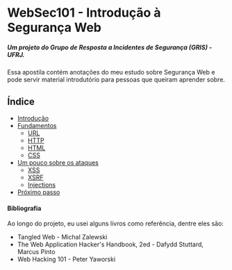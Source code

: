 # WebSec101 - Introdução à Segurança Web

##### Um projeto do Grupo de Resposta a Incidentes de Segurança (GRIS) - UFRJ.



Essa apostila contém anotações do meu estudo sobre Segurança Web e pode servir material introdutório para pessoas que queiram aprender sobre.

## Índice ##

- [Introdução](./0.0-intro.md)
- [Fundamentos](./1.1-fundamentos.md)
  - [URL](./1.2-url.md)
  - [HTTP](./1.3-http.md)
  - [HTML](./1.4-html.md)
  - [CSS](./1.5-css.md)
- [Um pouco sobre os ataques](2.1-ataques)
  - [XSS](./2.2-xss.md)
  - [XSRF](./2.3-xsrf.md)
  - [Injections](./2.4-injections.md)
- [Próximo passo](./3.1-proximo.md)


#### Bibliografia ####

Ao longo do projeto, eu usei alguns livros como referência, dentre eles são:

- Tangled Web - Michal Zalewski
- The Web Application Hacker's Handbook, 2ed - Dafydd Stuttard, Marcus Pinto
- Web Hacking 101 - Peter Yaworski

